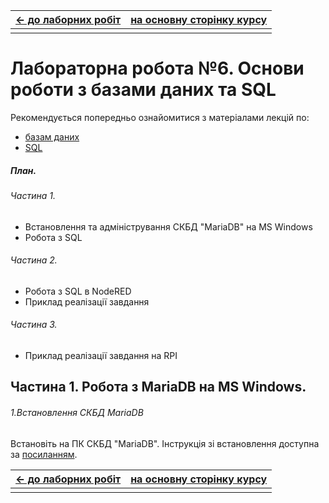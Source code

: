 | [<- до лаборних робіт](README.md) | [на основну сторінку курсу](../README.md) |
| --------------------------------- | ----------------------------------------- |
|                                   |                                           |

# Лабораторна робота №6. Основи роботи з базами даних та SQL

Рекомендується попередньо ознайомитися з матеріалами лекцій по:

-  [базам даних](../Лекц/db.md)
-  [SQL](../Лекц/sql1.md)

##### План.

###### Частина 1. 

- Встановлення та адміністрування СКБД "MariaDB" на MS Windows
- Робота з SQL

###### Частина 2.

- Робота з SQL в NodeRED
- Приклад реалізації завдання

###### Частина 3.

- Приклад реалізації завдання на RPI    

## Частина 1. Робота з MariaDB на MS Windows.

###### 1.Встановлення СКБД MariaDB 

Встановіть на ПК СКБД "MariaDB". Інструкція зі встановлення доступна за [посиланням](../Довідники/windows_install.md).

| [<- до лаборних робіт](README.md) | [на основну сторінку курсу](../README.md) |
| --------------------------------- | ----------------------------------------- |
|                                   |                                           |